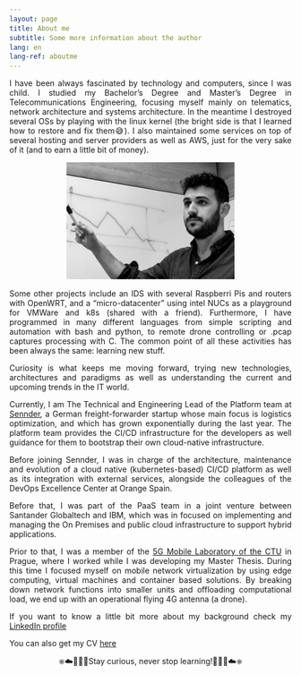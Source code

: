 ```yaml
---
layout: page
title: About me
subtitle: Some more information about the author
lang: en
lang-ref: aboutme
---
```


<p style='text-align: justify;'> 
I have been always fascinated by technology and computers, since I was child. I studied my Bachelor’s Degree and Master’s Degree in Telecommunications Engineering, focusing myself mainly on telematics, network architecture and systems architecture. In the meantime I destroyed several OSs by playing with the linux kernel (the bright side is that I learned how to restore and fix them😅). I also maintained some services on top of several hosting and server providers as well as AWS, just for the very sake of it (and to earn a little bit of money).
</p>

<p align="center">
  <img src="/assets/img/about_me.png">
</p>

<p style='text-align: justify;'> 
Some other projects include an IDS with several Raspberri Pis and routers with OpenWRT, and a “micro-datacenter” using intel NUCs as a playground for VMWare and k8s (shared with a friend). Furthermore, I have programmed in many different languages from simple scripting and automation with bash and python, to remote drone controlling or .pcap captures processing with C. The common point of all these activities has been always the same: learning new stuff.
</p>

<p style='text-align: justify;'> 
Curiosity is what keeps me moving forward, trying new technologies, architectures and paradigms as well as understanding the current and upcoming trends in the IT world.
</p>

<p style='text-align: justify;'> 
Currently, I am The Technical and Engineering Lead of the Platform team at <a href="https://www.sennder.com/" target="_blank" rel="noopener">Sennder</a>, a German freight-forwarder startup whose main focus is logistics optimization, and which has grown exponentially during the last year. The platform team provides the CI/CD infrastructure for the developers as well guidance for them to bootstrap their own cloud-native infrastructure.
</p>

<p style='text-align: justify;'> 
Before joining Sennder, I was in charge of the architecture, maintenance and evolution of a cloud native (kubernetes-based) CI/CD platform as well as its integration with external services, alongside the colleagues of the DevOps Excellence Center at Orange Spain.
</p>

<p style='text-align: justify;'> 
Before that, I was part of the PaaS team in a joint venture between Santander Globaltech and IBM, which was in focused on implementing and managing the On Premises and public cloud infrastructure to support hybrid applications.
</p>

<p style='text-align: justify;'> 
Prior to that, I was a member of the <a href="https://6gmobile.fel.cvut.cz/" target="_blank" rel="noopener">5G Mobile Laboratory of the CTU</a> in Prague, where I worked while I was developing my Master Thesis. During this time I focused myself on mobile network virtualization by using edge computing, virtual machines and container based solutions. By breaking down network functions into smaller units and offloading computational load, we end up with an operational flying 4G antenna (a drone).
</p>

<p style='text-align: justify;'> 
If you want to know a little bit more about my background check my <a href="https://www.linkedin.com/in/miguel-fontanilla-14114710b/" target="_blank" rel="noopener">LinkedIn profile</a>
</p>

<p style='text-align: justify;'> 
You can also get my CV <a href="https://github.com/mifonpe/mifonpe.github.io/raw/main/assets/cv/cv.pdf" target="_blank" rel="noopener">here</a> 
</p>

<p style='text-align: center;'> 
⎈☁️👨🏽‍💻Stay curious, never stop learning!👨🏽‍💻☁️⎈
</p>
